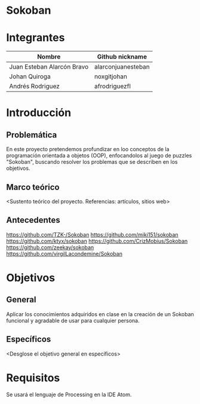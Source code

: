 # Sokoban

# Integrantes

| Nombre | Github nickname |
|--------|-----------------|
|Juan Esteban Alarcón Bravo | alarconjuanesteban|
|Johan Quiroga | noxgitjohan|
|Andrés Rodriguez | afrodriguezfl|

# Introducción

## Problemática

En este proyecto pretendemos profundizar en loo conceptos de la programación orientada a objetos (OOP), enfocandolos al juego de puzzles "Sokoban", buscando resolver los problemas que se describen en los objetivos. 

## Marco teórico

<Sustento teórico del proyecto. Referencias: artículos, sitios web>

## Antecedentes
https://github.com/TZK-/Sokoban
https://github.com/miki151/sokoban
https://github.com/ktyx/sokoban
https://github.com/CrizMobius/Sokoban
https://github.com/zeekay/sokoban
https://github.com/virgilLacondemine/Sokoban

# Objetivos

## General

Aplicar los conocimientos adquiridos en clase en la creación de un Sokoban funcional y agradable de usar para cualquier persona.

## Específicos

<Desglose el objetivo general en específicos>

# Requisitos

Se usará el lenguaje de Processing en la IDE Atom.
